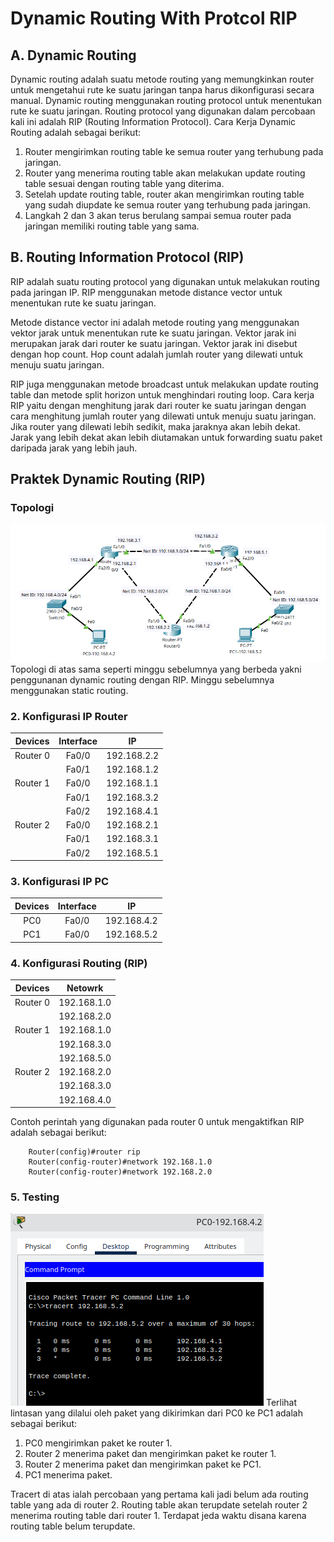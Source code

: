 # Dynamic Routing With Protcol RIP

## A. Dynamic Routing

Dynamic routing adalah suatu metode routing yang memungkinkan router untuk mengetahui rute ke suatu jaringan tanpa harus dikonfigurasi secara manual. Dynamic routing menggunakan routing protocol untuk menentukan rute ke suatu jaringan. Routing protocol yang digunakan dalam percobaan kali ini adalah RIP (Routing Information Protocol). Cara Kerja Dynamic Routing adalah sebagai berikut:

1. Router mengirimkan routing table ke semua router yang terhubung pada jaringan.
2. Router yang menerima routing table akan melakukan update routing table sesuai dengan routing table yang diterima.
3. Setelah update routing table, router akan mengirimkan routing table yang sudah diupdate ke semua router yang terhubung pada jaringan.
4. Langkah 2 dan 3 akan terus berulang sampai semua router pada jaringan memiliki routing table yang sama.

## B. Routing Information Protocol (RIP)

RIP adalah suatu routing protocol yang digunakan untuk melakukan routing pada jaringan IP. RIP menggunakan metode distance vector untuk menentukan rute ke suatu jaringan.

Metode distance vector ini adalah metode routing yang menggunakan vektor jarak untuk menentukan rute ke suatu jaringan. Vektor jarak ini merupakan jarak dari router ke suatu jaringan. Vektor jarak ini disebut dengan hop count. Hop count adalah jumlah router yang dilewati untuk menuju suatu jaringan.

RIP juga menggunakan metode broadcast untuk melakukan update routing table dan metode split horizon untuk menghindari routing loop. Cara kerja RIP yaitu dengan menghitung jarak dari router ke suatu jaringan dengan cara menghitung jumlah router yang dilewati untuk menuju suatu jaringan. Jika router yang dilewati lebih sedikit, maka jaraknya akan lebih dekat. Jarak yang lebih dekat akan lebih diutamakan untuk forwarding suatu paket daripada jarak yang lebih jauh.

## Praktek Dynamic Routing (RIP)

### Topologi

![Topologi](assets/Topologi.png)
Topologi di atas sama seperti minggu sebelumnya yang berbeda yakni penggunanan dynamic routing dengan RIP. Minggu sebelumnya menggunakan static routing.

### 2. Konfigurasi IP Router

| Devices  | Interface |     IP      |
| :------: | :-------: | :---------: |
| Router 0 |   Fa0/0   | 192.168.2.2 |
|          |   Fa0/1   | 192.168.1.2 |
| Router 1 |   Fa0/0   | 192.168.1.1 |
|          |   Fa0/1   | 192.168.3.2 |
|          |   Fa0/2   | 192.168.4.1 |
| Router 2 |   Fa0/0   | 192.168.2.1 |
|          |   Fa0/1   | 192.168.3.1 |
|          |   Fa0/2   | 192.168.5.1 |

### 3. Konfigurasi IP PC

| Devices | Interface |     IP      |
| :-----: | :-------: | :---------: |
|   PC0   |   Fa0/0   | 192.168.4.2 |
|   PC1   |   Fa0/0   | 192.168.5.2 |

### 4. Konfigurasi Routing (RIP)

| Devices  |   Netowrk   |
| :------: | :---------: |
| Router 0 | 192.168.1.0 |
|          | 192.168.2.0 |
| Router 1 | 192.168.1.0 |
|          | 192.168.3.0 |
|          | 192.168.5.0 |
| Router 2 | 192.168.2.0 |
|          | 192.168.3.0 |
|          | 192.168.4.0 |

Contoh perintah yang digunakan pada router 0 untuk mengaktifkan RIP adalah sebagai berikut:

        Router(config)#router rip
        Router(config-router)#network 192.168.1.0
        Router(config-router)#network 192.168.2.0

### 5. Testing

![Tracert](assets/Tracert.png)
Terlihat lintasan yang dilalui oleh paket yang dikirimkan dari PC0 ke PC1 adalah sebagai berikut:

1. PC0 mengirimkan paket ke router 1.
2. Router 2 menerima paket dan mengirimkan paket ke router 1.
3. Router 2 menerima paket dan mengirimkan paket ke PC1.
4. PC1 menerima paket.

Tracert di atas ialah percobaan yang pertama kali jadi belum ada routing table yang ada di router 2. Routing table akan terupdate setelah router 2 menerima routing table dari router 1. Terdapat jeda waktu disana karena routing table belum terupdate.
